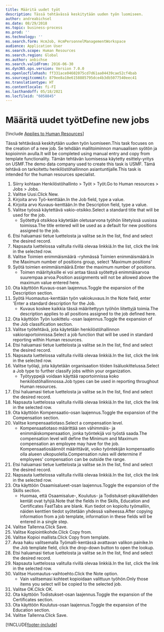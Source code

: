 ```yaml
---
title: Määritä uudet työt
description: Tässä tehtävässä keskitytään uuden työn luomiseen.
author: andreabichsel
ms.date: 08/29/2018
ms.topic: business-process
ms.prod: ''
ms.technology: ''
ms.search.form: HcmJob, HcmPersonnelManagementWorkspace
audience: Application User
ms.search.scope: Human Resources
ms.search.region: Global
ms.author: anbichse
ms.search.validFrom: 2016-06-30
ms.dyn365.ops.version: Version 7.0.0
ms.openlocfilehash: ff331ace04602075cd7d61aa04439cae52cf4bab
ms.sourcegitcommit: 879ee8a10e6158885795dce4b3db5077540eec41
ms.translationtype: HT
ms.contentlocale: fi-FI
ms.lasthandoff: 05/18/2021
ms.locfileid: "6058845"
---
```

# <a name="define-new-jobs"></a><span data-ttu-id="ad4c8-103">Määritä uudet työt</span><span class="sxs-lookup"><span data-stu-id="ad4c8-103">Define new jobs</span></span>

[!include [Applies to Human Resources](../includes/applies-to-hr.md)]



<span data-ttu-id="ad4c8-104">Tässä tehtävässä keskitytään uuden työn luomiseen.</span><span class="sxs-lookup"><span data-stu-id="ad4c8-104">This task focuses on the creation of a new job.</span></span> <span data-ttu-id="ad4c8-105">Se tehdään mallitoiminnon manuaalisen syötön ja kopioinnin avulla.</span><span class="sxs-lookup"><span data-stu-id="ad4c8-105">It will be completed using manual entry and copy from template functionality.</span></span> <span data-ttu-id="ad4c8-106">Tämän tehtävän luomisessa käytetty esittely-yritys on USMF.</span><span class="sxs-lookup"><span data-stu-id="ad4c8-106">The demo data company used to create this task is USMF.</span></span> <span data-ttu-id="ad4c8-107">Tämä tehtävä on tarkoitettu henkilöstöhallinnon asiantuntijalle.</span><span class="sxs-lookup"><span data-stu-id="ad4c8-107">This task is intended for the human resources specialist.</span></span>

1. <span data-ttu-id="ad4c8-108">Siirry kohtaan Henkilöstöhallinto > Työt > Työt.</span><span class="sxs-lookup"><span data-stu-id="ad4c8-108">Go to Human resources > Jobs > Jobs.</span></span>
2. <span data-ttu-id="ad4c8-109">Valitse Uusi.</span><span class="sxs-lookup"><span data-stu-id="ad4c8-109">Click New.</span></span>
3. <span data-ttu-id="ad4c8-110">Kirjoita arvo Työ-kenttään.</span><span class="sxs-lookup"><span data-stu-id="ad4c8-110">In the Job field, type a value.</span></span>
4. <span data-ttu-id="ad4c8-111">Kirjoita arvo Kuvaus-kenttään.</span><span class="sxs-lookup"><span data-stu-id="ad4c8-111">In the Description field, type a value.</span></span>
5. <span data-ttu-id="ad4c8-112">Valitse työssä käytettävä vakio-otsikko.</span><span class="sxs-lookup"><span data-stu-id="ad4c8-112">Select a standard title that will be used for the job.</span></span> 
    * <span data-ttu-id="ad4c8-113">Syötettyä otsikkoa käytetään oletusarvona työhön liitetyissä uusissa toimissa.</span><span class="sxs-lookup"><span data-stu-id="ad4c8-113">The title entered will be used as a default for new positions assigned to the job.</span></span>  
6. <span data-ttu-id="ad4c8-114">Etsi haluamasi tietue luettelosta ja valitse se.</span><span class="sxs-lookup"><span data-stu-id="ad4c8-114">In the list, find and select the desired record.</span></span>
7. <span data-ttu-id="ad4c8-115">Napsauta luettelossa valitulla rivillä olevaa linkkiä.</span><span class="sxs-lookup"><span data-stu-id="ad4c8-115">In the list, click the link in the selected row.</span></span>
8. <span data-ttu-id="ad4c8-116">Valitse Toimien enimmäismäärä -ryhmässä Toimien enimmäismäärä.</span><span class="sxs-lookup"><span data-stu-id="ad4c8-116">In the Maximum number of positions group, select 'Maximum positions'</span></span>
9. <span data-ttu-id="ad4c8-117">Syötä toimien enimmäismäärä.</span><span class="sxs-lookup"><span data-stu-id="ad4c8-117">Enter the maximum number of positions.</span></span> 
    * <span data-ttu-id="ad4c8-118">Toimen määrityksille ei voi antaa tässä syötettyä enimmäisarvoa suurempaa arvoa.</span><span class="sxs-lookup"><span data-stu-id="ad4c8-118">Position assignments will not be allowed above the maximum value entered here.</span></span>  
10. <span data-ttu-id="ad4c8-119">Ota käyttöön Kuvaus-osan laajennus.</span><span class="sxs-lookup"><span data-stu-id="ad4c8-119">Toggle the expansion of the Description section.</span></span>
11. <span data-ttu-id="ad4c8-120">Syötä Huomautus-kenttään työn vakiokuvaus.</span><span class="sxs-lookup"><span data-stu-id="ad4c8-120">In the Note field, enter 'Enter a standard description for the Job.</span></span>
    * <span data-ttu-id="ad4c8-121">Kuvaus koskee kaikkia tässä määritettyyn työhön liitettyjä toimia.</span><span class="sxs-lookup"><span data-stu-id="ad4c8-121">The description applies to all positions assigned to the job defined here.</span></span>  
12. <span data-ttu-id="ad4c8-122">Ota käyttöön Työn luokittelu -osan laajennus.</span><span class="sxs-lookup"><span data-stu-id="ad4c8-122">Toggle the expansion of the Job classification section.</span></span>
13. <span data-ttu-id="ad4c8-123">Valitse työtehtävä, jota käytetään henkilöstöhallinnon vakioraportoinnissa.</span><span class="sxs-lookup"><span data-stu-id="ad4c8-123">Select a job function that will be used in standard reporting within Human resources.</span></span>
14. <span data-ttu-id="ad4c8-124">Etsi haluamasi tietue luettelosta ja valitse se.</span><span class="sxs-lookup"><span data-stu-id="ad4c8-124">In the list, find and select the desired record.</span></span>
15. <span data-ttu-id="ad4c8-125">Napsauta luettelossa valitulla rivillä olevaa linkkiä.</span><span class="sxs-lookup"><span data-stu-id="ad4c8-125">In the list, click the link in the selected row.</span></span>
16. <span data-ttu-id="ad4c8-126">Valitse työlaji, jota käytetään organisaation töiden lisäluokittelussa.</span><span class="sxs-lookup"><span data-stu-id="ad4c8-126">Select a Job type to further classify jobs within your organization.</span></span> 
    * <span data-ttu-id="ad4c8-127">Työtyyppejä voidaan käyttää raportoinnissa koko henkilöstöhallinnossa.</span><span class="sxs-lookup"><span data-stu-id="ad4c8-127">Job types can be used in reporting throughout Human resources.</span></span>  
17. <span data-ttu-id="ad4c8-128">Etsi haluamasi tietue luettelosta ja valitse se.</span><span class="sxs-lookup"><span data-stu-id="ad4c8-128">In the list, find and select the desired record.</span></span>
18. <span data-ttu-id="ad4c8-129">Napsauta luettelossa valitulla rivillä olevaa linkkiä.</span><span class="sxs-lookup"><span data-stu-id="ad4c8-129">In the list, click the link in the selected row.</span></span>
19. <span data-ttu-id="ad4c8-130">Ota käyttöön Kompensaatio-osan laajennus.</span><span class="sxs-lookup"><span data-stu-id="ad4c8-130">Toggle the expansion of the Compensation section.</span></span>
20. <span data-ttu-id="ad4c8-131">Valitse kompensaatiotaso.</span><span class="sxs-lookup"><span data-stu-id="ad4c8-131">Select a compensation level.</span></span>
    * <span data-ttu-id="ad4c8-132">Kompensaatiotaso määrittää sen vähimmäis- ja enimmäiskompensaation, jonka työntekijä voi työstä saada.</span><span class="sxs-lookup"><span data-stu-id="ad4c8-132">The compensation level will define the Minimum and Maximum compensation an employee may have for the job.</span></span> <span data-ttu-id="ad4c8-133">Kompensaatiosäännöt määrittävät, voiko työntekijän kompensaatio olla alueen ulkopuolella.</span><span class="sxs-lookup"><span data-stu-id="ad4c8-133">Compensation rules will determine if employees' compensation can be outside the range.</span></span>  
21. <span data-ttu-id="ad4c8-134">Etsi haluamasi tietue luettelosta ja valitse se.</span><span class="sxs-lookup"><span data-stu-id="ad4c8-134">In the list, find and select the desired record.</span></span>
22. <span data-ttu-id="ad4c8-135">Napsauta luettelossa valitulla rivillä olevaa linkkiä.</span><span class="sxs-lookup"><span data-stu-id="ad4c8-135">In the list, click the link in the selected row.</span></span>
23. <span data-ttu-id="ad4c8-136">Ota käyttöön Osaamisalueet-osan laajennus.</span><span class="sxs-lookup"><span data-stu-id="ad4c8-136">Toggle the expansion of the Skills section.</span></span>
    * <span data-ttu-id="ad4c8-137">Huomaa, että Osaamisalue-, Koulutus- ja Todistukset-pikavälilehden kentät ovat tyhjiä.</span><span class="sxs-lookup"><span data-stu-id="ad4c8-137">Note that the fields in the Skills, Education and Certificates FastTabs are blank.</span></span> <span data-ttu-id="ad4c8-138">Kun tiedot on kopioitu työmalliin, näiden kenttien tiedot syötetään yhdessä vaiheessa.</span><span class="sxs-lookup"><span data-stu-id="ad4c8-138">After copying information from a job template, information in these fields will be entered in a single step.</span></span>   
24. <span data-ttu-id="ad4c8-139">Valitse Tallenna.</span><span class="sxs-lookup"><span data-stu-id="ad4c8-139">Click Save.</span></span>
25. <span data-ttu-id="ad4c8-140">Valitse Kopiointikohde.</span><span class="sxs-lookup"><span data-stu-id="ad4c8-140">Click Copy from.</span></span>
26. <span data-ttu-id="ad4c8-141">Valitse Kopioi mallista.</span><span class="sxs-lookup"><span data-stu-id="ad4c8-141">Click Copy from template.</span></span>
27. <span data-ttu-id="ad4c8-142">Avaa haku valitsemalla Työmalli-kentässä avattavan valikon painike.</span><span class="sxs-lookup"><span data-stu-id="ad4c8-142">In the Job template field, click the drop-down button to open the lookup.</span></span>
28. <span data-ttu-id="ad4c8-143">Etsi haluamasi tietue luettelosta ja valitse se.</span><span class="sxs-lookup"><span data-stu-id="ad4c8-143">In the list, find and select the desired record.</span></span>
29. <span data-ttu-id="ad4c8-144">Napsauta luettelossa valitulla rivillä olevaa linkkiä.</span><span class="sxs-lookup"><span data-stu-id="ad4c8-144">In the list, click the link in the selected row.</span></span>
30. <span data-ttu-id="ad4c8-145">Valitse Huomautus-vaihtoehto.</span><span class="sxs-lookup"><span data-stu-id="ad4c8-145">Click the Note option.</span></span>
    * <span data-ttu-id="ad4c8-146">Vain valitsemasi kohteet kopioidaan valittuun työhön.</span><span class="sxs-lookup"><span data-stu-id="ad4c8-146">Only those items you select will be copied to the selected job.</span></span>    
31. <span data-ttu-id="ad4c8-147">Valitse OK.</span><span class="sxs-lookup"><span data-stu-id="ad4c8-147">Click OK.</span></span>
32. <span data-ttu-id="ad4c8-148">Ota käyttöön Todistukset-osan laajennus.</span><span class="sxs-lookup"><span data-stu-id="ad4c8-148">Toggle the expansion of the Certificates section.</span></span>
33. <span data-ttu-id="ad4c8-149">Ota käyttöön Koulutus-osan laajennus.</span><span class="sxs-lookup"><span data-stu-id="ad4c8-149">Toggle the expansion of the Education section.</span></span>
34. <span data-ttu-id="ad4c8-150">Valitse Tallenna.</span><span class="sxs-lookup"><span data-stu-id="ad4c8-150">Click Save.</span></span>



[!INCLUDE[footer-include](../includes/footer-banner.md)]